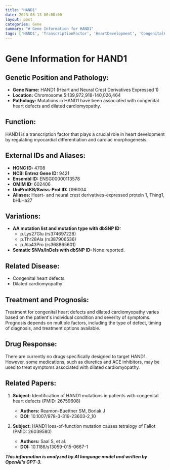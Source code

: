 ```yaml
---
title: "HAND1"
date: 2023-05-13 00:00:00
layout: post
categories: Gene
summary: "# Gene Information for HAND1"
tags: ['HAND1', 'TranscriptionFactor', 'HeartDevelopment', 'CongenitalHeartDefects', 'DilatedCardiomyopathy', 'Mutation', 'Treatment', 'DrugResponse']
---
```


# Gene Information for HAND1

## Genetic Position and Pathology:

- **Gene Name:** HAND1 (Heart and Neural Crest Derivatives Expressed 1)
- **Location:** Chromosome 5:139,972,918-140,026,464
- **Pathology:** Mutations in HAND1 have been associated with congenital heart defects and dilated cardiomyopathy.

## Function:

HAND1 is a transcription factor that plays a crucial role in heart development by regulating myocardial differentiation and cardiac morphogenesis.

## External IDs and Aliases:

- **HGNC ID:** 4708
- **NCBI Entrez Gene ID:** 9421
- **Ensembl ID:** ENSG00000113578
- **OMIM ID:** 602406
- **UniProtKB/Swiss-Prot ID:** O96004
- **Aliases:** Heart- and neural crest derivatives-expressed protein 1, Thing1, bHLHa27

## Variations:

- **AA mutation list and mutation type with dbSNP ID:** 
    - p.Lys27Glu (rs374697228)
    - p.Thr28Ala (rs387906536)
    - p.Ala43Pro (rs368865601)
- **Somatic SNVs/InDels with dbSNP ID:** None reported.

## Related Disease:

- Congenital heart defects
- Dilated cardiomyopathy

## Treatment and Prognosis:

Treatment for congenital heart defects and dilated cardiomyopathy varies based on the patient's individual condition and severity of symptoms. Prognosis depends on multiple factors, including the type of defect, timing of diagnosis, and treatment options available.

## Drug Response:

There are currently no drugs specifically designed to target HAND1. However, some medications, such as diuretics and ACE inhibitors, may be used to treat symptoms associated with dilated cardiomyopathy.

## Related Papers:

1. **Subject:** Identification of HAND1 mutations in patients with congenital heart defects (PMID: 26759608)
    - **Authors:** Reamon-Buettner SM, Borlak J
    - **DOI:** 10.1007/978-3-319-23603-2_10
    
2. **Subject:** HAND1 loss-of-function mutation causes tetralogy of Fallot (PMID: 26039580)
    - **Authors:** Saal S, et al.
    - **DOI:** 10.1186/s13059-015-0667-1

**_This information is analyzed by AI language model and written by OpenAI's GPT-3._**